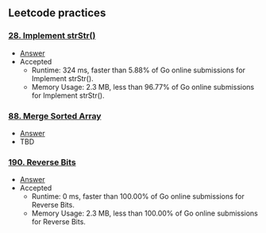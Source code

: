 ## Leetcode practices

### [28. Implement strStr()](https://leetcode.com/problems/implement-strstr/)
- [Answer](strstr/strstr.go)
- Accepted
    - Runtime: 324 ms, faster than 5.88% of Go online submissions for Implement strStr().
    - Memory Usage: 2.3 MB, less than 96.77% of Go online submissions for Implement strStr().

### [88. Merge Sorted Array](https://leetcode.com/problems/merge-sorted-array/)
- [Answer](mergesortedarray/mergesortedarray.go)
- TBD

### [190. Reverse Bits](https://leetcode.com/problems/reverse-bits/)
- [Answer](reversebits/reversebits.go)
- Accepted
    - Runtime: 0 ms, faster than 100.00% of Go online submissions for Reverse Bits.
    - Memory Usage: 2.3 MB, less than 100.00% of Go online submissions for Reverse Bits.


